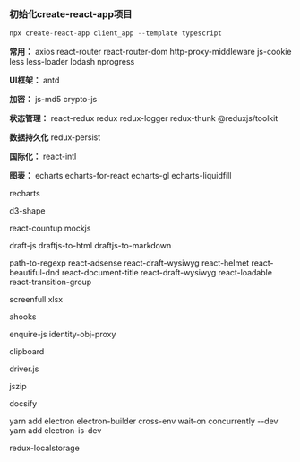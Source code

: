 ### 初始化create-react-app项目

```js
npx create-react-app client_app --template typescript
```


**常用：**
axios
react-router
react-router-dom
http-proxy-middleware
js-cookie
less
less-loader
lodash
nprogress

**UI框架：**
antd

**加密：**
js-md5
crypto-js

**状态管理：**
react-redux
redux
redux-logger
redux-thunk
@reduxjs/toolkit

**数据持久化**
redux-persist

**国际化：**
react-intl

**图表：**
echarts
echarts-for-react
echarts-gl
echarts-liquidfill

recharts

d3-shape


react-countup
mockjs




draft-js
draftjs-to-html
draftjs-to-markdown







path-to-regexp
react-adsense
react-draft-wysiwyg
react-helmet
react-beautiful-dnd
react-document-title
react-draft-wysiwyg
react-loadable
react-transition-group

screenfull
xlsx


ahooks

enquire-js
identity-obj-proxy

clipboard

driver.js

jszip


docsify

yarn add electron electron-builder cross-env wait-on concurrently --dev
yarn add electron-is-dev



redux-localstorage